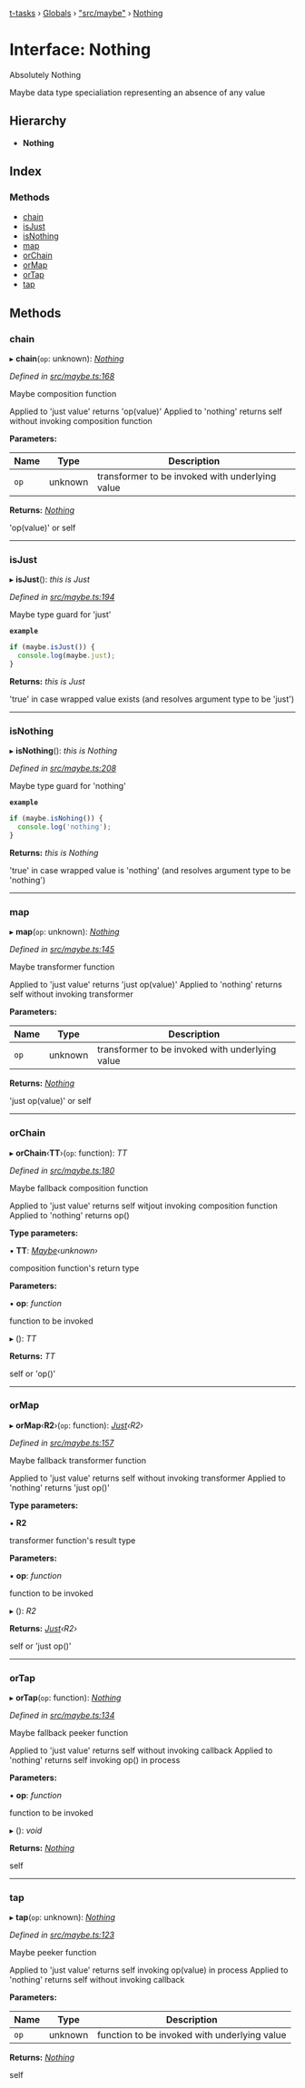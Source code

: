 [t-tasks](../README.md) › [Globals](../globals.md) › ["src/maybe"](../modules/_src_maybe_.md) › [Nothing](_src_maybe_.nothing.md)

# Interface: Nothing

Absolutely Nothing

Maybe data type specialiation representing an absence of any value

## Hierarchy

* **Nothing**

## Index

### Methods

* [chain](_src_maybe_.nothing.md#chain)
* [isJust](_src_maybe_.nothing.md#isjust)
* [isNothing](_src_maybe_.nothing.md#isnothing)
* [map](_src_maybe_.nothing.md#map)
* [orChain](_src_maybe_.nothing.md#orchain)
* [orMap](_src_maybe_.nothing.md#ormap)
* [orTap](_src_maybe_.nothing.md#ortap)
* [tap](_src_maybe_.nothing.md#tap)

## Methods

###  chain

▸ **chain**(`op`: unknown): *[Nothing](_src_maybe_.nothing.md)*

*Defined in [src/maybe.ts:168](https://github.com/lammonaaf/t-tasks/blob/009a7bd/src/maybe.ts#L168)*

Maybe composition function

Applied to 'just value' returns 'op(value)'
Applied to 'nothing' returns self without invoking composition function

**Parameters:**

Name | Type | Description |
------ | ------ | ------ |
`op` | unknown | transformer to be invoked with underlying value |

**Returns:** *[Nothing](_src_maybe_.nothing.md)*

'op(value)' or self

___

###  isJust

▸ **isJust**(): *this is Just<never>*

*Defined in [src/maybe.ts:194](https://github.com/lammonaaf/t-tasks/blob/009a7bd/src/maybe.ts#L194)*

Maybe type guard for 'just'

**`example`** 
```typescript
if (maybe.isJust()) {
  console.log(maybe.just);
}
```

**Returns:** *this is Just<never>*

'true' in case wrapped value exists (and resolves argument type to be 'just')

___

###  isNothing

▸ **isNothing**(): *this is Nothing*

*Defined in [src/maybe.ts:208](https://github.com/lammonaaf/t-tasks/blob/009a7bd/src/maybe.ts#L208)*

Maybe type guard for 'nothing'

**`example`** 
```typescript
if (maybe.isNohing()) {
  console.log('nothing');
}
```

**Returns:** *this is Nothing*

'true' in case wrapped value is 'nothing' (and resolves argument type to be 'nothing')

___

###  map

▸ **map**(`op`: unknown): *[Nothing](_src_maybe_.nothing.md)*

*Defined in [src/maybe.ts:145](https://github.com/lammonaaf/t-tasks/blob/009a7bd/src/maybe.ts#L145)*

Maybe transformer function

Applied to 'just value' returns 'just op(value)'
Applied to 'nothing' returns self without invoking transformer

**Parameters:**

Name | Type | Description |
------ | ------ | ------ |
`op` | unknown | transformer to be invoked with underlying value |

**Returns:** *[Nothing](_src_maybe_.nothing.md)*

'just op(value)' or self

___

###  orChain

▸ **orChain**‹**TT**›(`op`: function): *TT*

*Defined in [src/maybe.ts:180](https://github.com/lammonaaf/t-tasks/blob/009a7bd/src/maybe.ts#L180)*

Maybe fallback composition function

Applied to 'just value' returns self witjout invoking composition function
Applied to 'nothing' returns op()

**Type parameters:**

▪ **TT**: *[Maybe](../modules/_src_maybe_.maybe.md)‹unknown›*

composition function's return type

**Parameters:**

▪ **op**: *function*

function to be invoked

▸ (): *TT*

**Returns:** *TT*

self or 'op()'

___

###  orMap

▸ **orMap**‹**R2**›(`op`: function): *[Just](_src_maybe_.just.md)‹R2›*

*Defined in [src/maybe.ts:157](https://github.com/lammonaaf/t-tasks/blob/009a7bd/src/maybe.ts#L157)*

Maybe fallback transformer function

Applied to 'just value' returns self without invoking transformer
Applied to 'nothing' returns 'just op()'

**Type parameters:**

▪ **R2**

transformer function's result type

**Parameters:**

▪ **op**: *function*

function to be invoked

▸ (): *R2*

**Returns:** *[Just](_src_maybe_.just.md)‹R2›*

self or 'just op()'

___

###  orTap

▸ **orTap**(`op`: function): *[Nothing](_src_maybe_.nothing.md)*

*Defined in [src/maybe.ts:134](https://github.com/lammonaaf/t-tasks/blob/009a7bd/src/maybe.ts#L134)*

Maybe fallback peeker function

Applied to 'just value' returns self without invoking callback
Applied to 'nothing' returns self invoking op() in process

**Parameters:**

▪ **op**: *function*

function to be invoked

▸ (): *void*

**Returns:** *[Nothing](_src_maybe_.nothing.md)*

self

___

###  tap

▸ **tap**(`op`: unknown): *[Nothing](_src_maybe_.nothing.md)*

*Defined in [src/maybe.ts:123](https://github.com/lammonaaf/t-tasks/blob/009a7bd/src/maybe.ts#L123)*

Maybe peeker function

Applied to 'just value' returns self invoking op(value) in process
Applied to 'nothing' returns self without invoking callback

**Parameters:**

Name | Type | Description |
------ | ------ | ------ |
`op` | unknown | function to be invoked with underlying value |

**Returns:** *[Nothing](_src_maybe_.nothing.md)*

self
